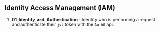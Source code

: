 ## Identity Access Management (IAM)

1. **01_Identity_and_Authentication** - Identify who is performing a request and authenticate their `jwt` token with the `Auth0` api.